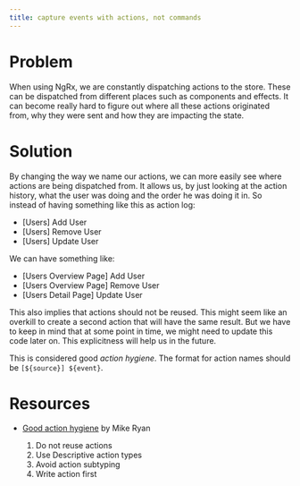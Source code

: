 ```yaml
---
title: capture events with actions, not commands
---
```


# Problem

When using NgRx, we are constantly dispatching actions to the store. These can be dispatched from different places such as components and effects. It can become really hard to figure out where all these actions originated from, why they were sent and how they are impacting the state.

# Solution

By changing the way we name our actions, we can more easily see where actions are being dispatched from. It allows us, by just looking at the action history, what the user was doing and the order he was doing it in. So instead of having something like this as action log:

- [Users] Add User
- [Users] Remove User
- [Users] Update User

We can have something like:

- [Users Overview Page] Add User
- [Users Overview Page] Remove User
- [Users Detail Page] Update User

This also implies that actions should not be reused. This might seem like an overkill to create a second action that will have the same result. But we have to keep in mind that at some point in time, we might need to update this code later on. This explicitness will help us in the future. 

This is considered good _action hygiene_. The format for action names should be `[${source}] ${event}`.

# Resources

- [Good action hygiene](https://www.youtube.com/watch?v=JmnsEvoy-gY) by Mike Ryan

    1. Do not reuse actions
    2. Use Descriptive action types
    3. Avoid action subtyping
    4. Write action first


